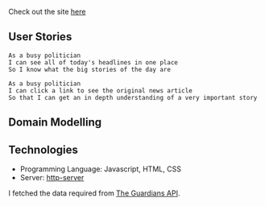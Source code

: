 Check out the site [here](http://reflective-ants.surge.sh/)

## User Stories

```
As a busy politician
I can see all of today's headlines in one place
So I know what the big stories of the day are
```
```
As a busy politician
I can click a link to see the original news article
So that I can get an in depth understanding of a very important story
```

## Domain Modelling

## Technologies

- Programming Language: Javascript, HTML, CSS
- Server: [http-server](https://www.npmjs.com/package/http-server)

I fetched the data required from [The Guardians API](https://open-platform.theguardian.com/explore/).
